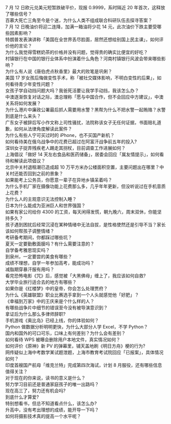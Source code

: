 7 月 12 日欧元兑美元短暂跌破平价，现报 0.9999，系时隔近 20 年首次，这释放了哪些信号？  
百慕大死亡三角至今是个迷，为什么人类不组成联合科研队伍去探寻答案？  
7 月 12 日晚油价将迎二连降，加满一箱油将少花 14 元，此次油价下跌主要受哪些因素影响？  
特朗普发表演讲称「美国在全世界丢尽脸面，居然还想给别国上民主课」，如何评价他的言论？  
为什么我觉得雪糕奶茶的价格并没有问题，觉得贵的确实比便宜的好吃？  
村镇银行在中国的银行业体系中扮演着什么角色？河南村镇银行风波会带来哪些影响？  
为什么有人说《唐伯虎点秋香里》最大的败笔是巩俐？  
美国 17 岁女孩后悔做变性手术，称「被社交媒体影响，不明白变性的后果」，如何看待青少年变性问题？  
女孩子学自动挡问题大吗？我爸死活要让我学手动挡，我该怎么办？  
中澳逐渐恢复对话之际，澳总理称「愿与中国合作，但不会回应中方建议」，中澳关系将如何发展？  
为什么港片中廉政公署最后抓人需要用水警？黑帮为什么不把水警一起贿赂？水警到底是什么来头？  
广东女子被辞后写小作文称上司性骚扰，法院称该女子无任何证据，书面赔礼道歉，如何从法律角度解读此案件？  
为什么有些人宁可买过时的 iPhone，也不买国产新机？  
如何看待美在俄乌战争中的花费已超过在阿富汗战争前五年的投入?  
深圳女子捉弄残疾老人踢走其拐杖，目前调查工作进展如何？  
上海倡议「做好 14 天左右食品和医药储备」，居委会回应「属友情提示」，如何看待和解读此项倡议？  
北京中关村退租潮已造成超 10 万平方米办公楼面积空置，主要问题出在哪里？中关村还能否回到之前的景象？  
如果能考上公务员，你愿意一辈子在异地乡镇呆着吗？  
为什么手机厂家在摄像功能上花费那么多，几乎年年更新，但没听说过在手机音质上花费？  
为什么人的主观意识无法控制入睡？  
日本为什么能成为亚洲巨人和世界强国？  
如果有家公司给你 4300 的工资，每天闲得发慌，朝九晚六，周末双休，你能坚持多久？  
孩子遇到困扰后经常沉浸在某种情绪中无法自拔，是性格使然还是引导不当？家长该如何帮孩子调整情绪？  
考研备考期间，你都踩过哪些坑？  
夏天一定要勤敷面膜吗？有什么需要注意的？  
自学备考雅思现实吗？  
到泉州，一定要尝的美食有哪些？  
成绩不理想，自学一年参加高考，能成功吗？  
减脂期穿暴汗服有用吗？  
看完恐怖电影《咒》后，感觉被「大黑佛母」缠上了，我应该如何自救?  
大学毕业旅行适合去的地方有哪些？  
如果你是《红楼梦》中的皇帝，你会怎么处理贾府？  
为什么《英雄联盟》职业比赛选手拿到一个人头就感觉他「好肥」？  
《幸福到万家》中的王庆来是个什么样的人？  
有哪些战争片中细节的错误至今没有被导演意识到？  
拿证后为什么那么多律师辞职?  
手机游戏《奥比岛》已经上线，你的体验如何？  
Python 做数据分析明明更快，为什么大部分人学 Excel，不学 Python？  
国内和国外的可口可乐，口味上有何差别？为什么会有差别？  
如何看待 WPS 被曝会删除用户本地文件，真实情况如何？  
如何评价《原神》新 PV 的弹幕里，铺天盖地刷《明日方舟》梗的行为?  
网传疑似上海中考数学某试题泄题，上海市教育考试院回应「已报案」，具体情况如何？  
印度首艘国产航母「维克兰特」完成第四次海试，计划 8 月服役，还有哪些信息值得关注？  
对于现在的你来说，读书的意义是什么？  
努力学习目前还是普通家庭孩子的唯一出路吗？  
现在高三了，努力还有机会吗?  
到底什么才算爱?  
特别想看书，但总不知道看点什么，该怎么办?  
升高中，没有考出理想的成绩，能开导一下吗？  
如何将摄影技术真的提高一个水平呢？  
